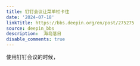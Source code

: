 ```yaml
---
title: 钉钉会议让菜单栏卡住
date: '2024-07-18'
linkTitle: https://bbs.deepin.org/en/post/275275
source: deepin_bbs
description:  海岛落日 
disable_comments: true
---
```

使用钉钉会议的时候，
